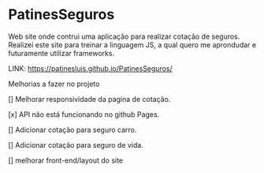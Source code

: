 # PatinesSeguros
 Web site onde contrui uma aplicação para realizar cotação de seguros. Realizei este site para treinar a linguagem JS, a qual quero me aprondudar e futuramente utilizar frameworks. 
 
 LINK: https://patinesluis.github.io/PatinesSeguros/
 
 Melhorias a fazer no projeto
 
 [] Melhorar responsividade da pagina de cotação.
 
 [x] API não está funcionando no github Pages.
 
 [] Adicionar cotação para  seguro carro.
 
 [] Adicionar cotação para seguro de vida.
 
 [] melhorar front-end/layout do site 
